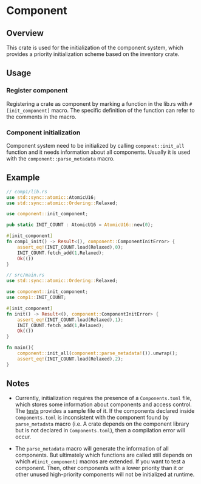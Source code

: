 # Component

## Overview
This crate is used for the initialization of the component system, which provides a priority initialization scheme based on the inventory crate.

## Usage

### Register component

Registering a crate as component by marking a function in the lib.rs with `#[init_component]` macro. The specific definition of the function can refer to the comments in the macro.

### Component initialization

Component system need to be initialized by calling `componet::init_all` function and it needs  information about all components. Usually it is used with the `component::parse_metadata` macro.

## Example

```rust
// comp1/lib.rs
use std::sync::atomic::AtomicU16;
use std::sync::atomic::Ordering::Relaxed;

use component::init_component;

pub static INIT_COUNT : AtomicU16 = AtomicU16::new(0);

#[init_component]
fn comp1_init() -> Result<(), component::ComponentInitError> {
    assert_eq!(INIT_COUNT.load(Relaxed),0);
    INIT_COUNT.fetch_add(1,Relaxed);
    Ok(())
}

// src/main.rs
use std::sync::atomic::Ordering::Relaxed;

use component::init_component;
use comp1::INIT_COUNT;

#[init_component]
fn init() -> Result<(), component::ComponentInitError> {
    assert_eq!(INIT_COUNT.load(Relaxed),1);
    INIT_COUNT.fetch_add(1,Relaxed);
    Ok(())
}

fn main(){
    component::init_all(component::parse_metadata!()).unwrap();
    assert_eq!(INIT_COUNT.load(Relaxed),2);
}
```

## Notes

- Currently, initialization requires the presence of a `Components.toml` file, which stores some information about components and access control. The [tests](tests/kernel/Components.toml) provides a sample file of it. If the components declared inside `Components.toml` is inconsistent with the component found by `parse_metadata` macro (i.e. A crate depends on the component library but is not declared in `Components.toml`), then a compilation error will occur.

- The `parse_metadata` macro will generate the information of all components. But ultimately which functions are called still depends on which `#[init_component]` macros are extended. If you want to test a component. Then, other components with a lower priority than it or other unused high-priority components will not be initialized at runtime.
